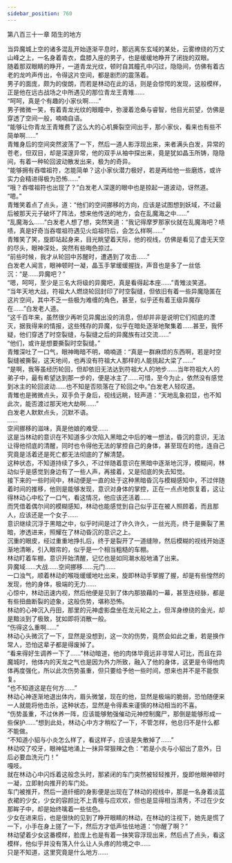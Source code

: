 ```yaml
---
sidebar_position: 760
---
```

 第八百三十一章 陌生的地方


当异魔城上空的诸多混乱开始逐渐平息时，那远离东玄域的某处，云雾缭绕的万丈山峰之上，一名身着青衣，盘膝入座的男子，也是缓缓地睁开了闭拢的双眼。  
随着那双眼睛的睁开，一道青龙光纹，顿时自其瞳孔中闪过，隐隐间，仿佛有着古老的龙吟声传出，令得这片空间，都是剧烈的震荡着。  
男子的面庞，颇为的俊朗，而若是林动在此的话，则是会惊愕的发现，这般模样，正是他在远古战场之中所遇见的那位青龙王青雉……  
“呵呵，真是个有趣的小家伙啊……”  
男子微微一笑，有着青龙光纹的眼瞳中，弥漫着沧桑与睿智，他目光前望，仿佛是穿透了空间一般，喃喃自语。  
“能够让你青龙王青雉费了这么大的心机撕裂空间出手，那小家伙，看来也有些不简单啊……”  
青雉身后的空间突然波荡了一下，然后一道人影浮现出来，来者满头白发，异常的苍老，但双目，却是深邃异常，他的双手从袖中探出来，竟是犹如晶玉所铸，隐隐间，有着一种轮回波动散发出来，极为的奇异。  
“能够拥有吞噬祖符，怎能简单？这小家伙潜力极好，若是再给他一些磨炼，或许实力会精进得极为恐怖……”  
“哦？吞噬祖符也出现了？”白发老人深邃的眼中也是掠起一道波动，讶然道。  
“嗯。”  
青雉笑着点了点头，道：“他们的空间挪移的方向，应该是试图想到妖域，不过最后被那天元子破坏了阵法，想来他传送的地方，会在乱魔海之中……”  
“乱魔海么……”白发老人想了想，突然笑道：“我记得摩罗那家伙就在乱魔海吧？啧啧，真是好奇当吞噬祖符遇见火焰祖符后，会怎么样啊……”  
青雉笑了笑，旋即站起身来，目光眺望着天际，他的视线，仿佛是看见了虚无天空的尽头，眼神深处，突然有些晦色掠过。  
“前些时候，我才从轮回中苏醒时，遭遇到了攻击……”  
白发老人闻言，眼神顿时一凝，晶玉手掌缓缓握拢，声音也是多了一丝低沉：“是……异魔吧？”  
“嗯，呵呵，至少是三名大将级的异魔吧，真是看得起本座……”青雉淡笑道。  
“当年天地大战，符祖大人燃烧轮回封印了时空裂缝，但依旧有着一些异魔隐匿在这片空间，其中不乏一些极为难缠的角色，甚至，似乎还有着王级异魔存在……”白发老人道。  
“这千百年来，虽然很少再听见异魔出没的消息，但却并非是说明它们彻底的湮灭，据我得来的情报，这些残存的异魔，似乎在暗处逐渐地聚集着……甚至，我怀疑，他们穿透了时空裂缝，与裂缝之后的异魔族有过交流……”  
“他们，或许是想要撕裂时空裂缝。”  
青雉深吐了一口气，眼神晦暗不明，喃喃道：“真是一群麻烦的东西啊，若是时空裂缝被撕裂，这天地间，也再没有符祖大人那样的人能挑起大梁了……”  
“是啊，我等虽经历轮回，但却依旧无法达到符祖大人的地步……当年符祖大人的弟子中，最有希望达到那一步的，便是冰主了……可惜，至今为止，依然没有感觉到冰主的轮回波动……也不知是否陨落在了轮回之中。”白发老人轻叹道。  
青雉也是微微点头，双手负于身后，视线远眺，轻声道：“天地乱象初显，也不知此次，能否渡过那天地大劫啊……”  
白发老人默默点头，沉默不语。  
……  
空间挪移的滋味，真是他娘的难受……  
这是当林动的意识在不知道多少次陷入黑暗之中后的唯一想法，昏沉的意识，无法让得他彻底的清醒，同时也令得他无法的掌控自己的身体，甚至现在的他，连自己究竟是活着还是死亡都无法彻底的了解清楚。  
这种状态，不知道持续了多久，不过伴随着意识在黑暗中逐渐地沉浮，模糊间，林动似乎是感觉到身边有了一些人声，再接着，又是彻底的失去知觉。  
接下来的一些时间中，林动便是一直的处于这种黑暗昏沉与模糊感知中，不过伴随着时间的推移，他则是能够发现，意识对身体的掌控，正在一点点地恢复着，这让得林动心中松了一口气，看这情况，他应该还活着……  
而凭借着偶尔间的模糊感知，林动也能感觉到自己似乎正在被人照顾着，而且那人，应该还是一个女子……  
意识继续沉浮于黑暗之中，似乎时间是过了许久许久，一丝光亮，终于是撕裂了黑暗，渗透进来，照耀在了林动昏沉的意识之上。  
沉重的眼皮，经过重重地挣扎后，终于是裂开了一道缝隙，然后模糊的视线开始逐渐地清晰，引入眼帘的，似乎是一个相当粗糙的车棚。  
林动盯着车棚，意识开始清醒，记忆也是如同潮水般地涌了出来。  
异魔域……大战……空间挪移……元门……  
一口浊气，顺着林动的喉咙缓缓地吐出来，旋即林动手掌握了握，却是有些惶然的发现，他的身体，极端的无力……  
心惊中，林动迅速内视，然后他便是见到了体内那狼藉的一幕，甚至连经脉，都是有些扭曲断裂的迹象，这般伤势，堪称恐怖。  
林动的心神沉入丹田，那里的元神虚影盘坐在龙元轮之上，但浑身缭绕的金光，却是黯淡到了极致，犹如即将消散一般。  
“伤得这么重啊……”  
林动心头微沉了一下，显然是没想到，这一次的伤势，竟然会如此之重，若是换作常人，恐怕这辈子都是得废掉了。  
“看来得好生调养一下了……”林动暗道，他的肉体毕竟远非寻常人可比，而且在异魔城时，他体内的天龙之气也是因为外力所致，融入了他的身体，这更是令得他肉体再度强化，所以此次伤势虽重，但只要给予他一些时间，想来也并不是不能恢复。  
“也不知道这是在何方……”  
林动心神逐渐地退出体内，眉头微皱，现在的他，显然是极端的脆弱，恐怕随便来一人就能将他击杀，这种状态，显然是令得素来谨慎的林动相当的不喜。  
“伤势虽重，不过休养一阵，应该能够勉强催动元神控制魔尸，那倒是能够形成一些保护……”想到此处，林动心中方才稍松了一下，不管怎样，他总归不是什么都不能做。  
“不知道小貂与小炎怎么样了，看这样子，应该是失散掉了……”  
林动咬了咬牙，眼神猛地涌上一抹异常狠辣之色：“若是小炎与小貂出了意外，日后必要血洗元门！”  
嘎吱。  
就在林动心中闪烁着这般念头时，那紧闭的车门突然被轻轻推开，旋即他眼神顿时一凝，立即射向推开的车门处。  
车门被推开，然后一道纤细的身影便是出现在了林动的视线中，那是一名身着淡蓝衣裙的少女，少女的容颜比不上青檀与应欢欢，但也是显得相当清秀，不过在少女那眸子中，却是始终噙着一些怯色。  
少女在进来后，也是很快的见到了睁开眼睛的林动，在林动的注视下，她先是慌了一下，小手在身上搓了一下，然后方才低声怯怯地道：“你醒了啊？”  
林动望着少女这番模样，脸庞上也是有着一抹笑容浮现出来，然后点了点头，看这模样，他似乎并没有落入什么让人头疼的险境之中……  
只是不知道，这里究竟是什么地方……  
  
  
